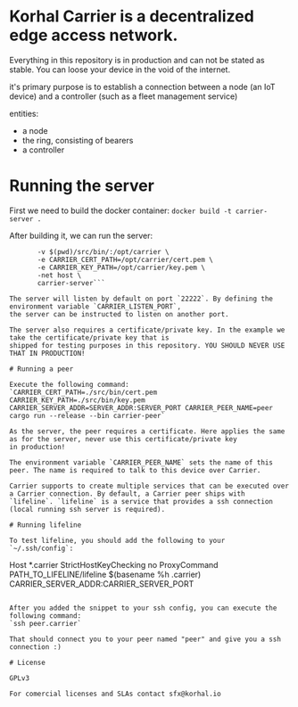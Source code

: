 Korhal Carrier is a decentralized edge access network.
=======================================================

Everything in this repository is in production and can not be stated as stable. You can loose your device in the void of the internet.

it's primary purpose is to establish a connection between a node (an IoT device) and a controller (such as a fleet management service)

entities:

- a node
- the ring, consisting of bearers
- a controller

# Running the server

First we need to build the docker container:
`docker build -t carrier-server .`

After building it, we can run the server:
```docker run --rm --name carrier \
       -v $(pwd)/src/bin/:/opt/carrier \
       -e CARRIER_CERT_PATH=/opt/carrier/cert.pem \
       -e CARRIER_KEY_PATH=/opt/carrier/key.pem \
       -net host \
       carrier-server```

The server will listen by default on port `22222`. By defining the environment variable `CARRIER_LISTEN_PORT`,
the server can be instructed to listen on another port.

The server also requires a certificate/private key. In the example we take the certificate/private key that is
shipped for testing purposes in this repository. YOU SHOULD NEVER USE THAT IN PRODUCTION!

# Running a peer

Execute the following command:
`CARRIER_CERT_PATH=./src/bin/cert.pem CARRIER_KEY_PATH=./src/bin/key.pem CARRIER_SERVER_ADDR=SERVER_ADDR:SERVER_PORT CARRIER_PEER_NAME=peer cargo run --release --bin carrier-peer`

As the server, the peer requires a certificate. Here applies the same as for the server, never use this certificate/private key
in production!

The environment variable `CARRIER_PEER_NAME` sets the name of this peer. The name is required to talk to this device over Carrier.

Carrier supports to create multiple services that can be executed over a Carrier connection. By default, a Carrier peer ships with
`lifeline`. `lifeline` is a service that provides a ssh connection (local running ssh server is required).

# Running lifeline

To test lifeline, you should add the following to your `~/.ssh/config`:
```
Host *.carrier
   StrictHostKeyChecking no
   ProxyCommand PATH_TO_LIFELINE/lifeline $(basename  %h .carrier) CARRIER_SERVER_ADDR:CARRIER_SERVER_PORT
```

After you added the snippet to your ssh config, you can execute the following command:
`ssh peer.carrier` 

That should connect you to your peer named "peer" and give you a ssh connection :)

# License

GPLv3

For comercial licenses and SLAs contact sfx@korhal.io
